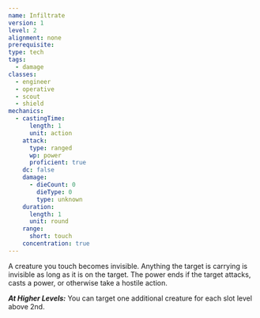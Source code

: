 ```yaml
---
name: Infiltrate
version: 1
level: 2
alignment: none
prerequisite: 
type: tech
tags:
  - damage
classes:
  - engineer
  - operative
  - scout
  - shield
mechanics:
  - castingTime:
      length: 1
      unit: action
    attack:
      type: ranged
      wp: power
      proficient: true
    dc: false
    damage:
      - dieCount: 0
        dieType: 0
        type: unknown
    duration:
      length: 1
      unit: round
    range:
      short: touch
    concentration: true
---
```

A creature you touch becomes invisible. Anything the target is carrying is invisible as long as it is on the target. The power ends if the target attacks, casts a power, or otherwise take a hostile action.

***__At Higher Levels__:*** You can target one additional creature for each slot level above 2nd.
    
